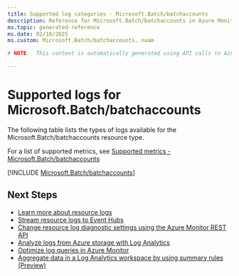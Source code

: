 ```yaml
---
title: Supported log categories - Microsoft.Batch/batchaccounts
description: Reference for Microsoft.Batch/batchaccounts in Azure Monitor Logs.
ms.topic: generated-reference
ms.date: 02/18/2025
ms.custom: Microsoft.Batch/batchaccounts, naam

# NOTE:  This content is automatically generated using API calls to Azure. Any edits made on these files will be overwritten in the next run of the script. 

---
```





# Supported logs for Microsoft.Batch/batchaccounts  
The following table lists the types of logs available for the Microsoft.Batch/batchaccounts resource type.
  
  
  
For a list of supported metrics, see [Supported metrics - Microsoft.Batch/batchaccounts](../supported-metrics/microsoft-batch-batchaccounts-metrics.md)  
  

  
[!INCLUDE [Microsoft.Batch/batchaccounts](~/reusable-content/ce-skilling/azure/includes/azure-monitor/reference/logs/microsoft-batch-batchaccounts-logs-include.md)]  
  

## Next Steps

* [Learn more about resource logs](/azure/azure-monitor/essentials/platform-logs-overview)
* [Stream resource logs to Event Hubs](/azure/azure-monitor/essentials/resource-logs#send-to-azure-event-hubs)
* [Change resource log diagnostic settings using the Azure Monitor REST API](/rest/api/monitor/diagnosticsettings)
* [Analyze logs from Azure storage with Log Analytics](/azure/azure-monitor/essentials/resource-logs#send-to-log-analytics-workspace)
* [Optimize log queries in Azure Monitor](/azure/azure-monitor/logs/query-optimization)
* [Aggregate data in a Log Analytics workspace by using summary rules (Preview)](/azure/azure-monitor/logs/summary-rules)